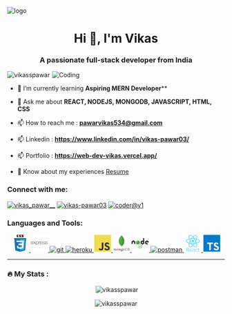 ![logo](https://media.licdn.com/dms/image/v2/D5616AQGR1GiZpSVL0g/profile-displaybackgroundimage-shrink_350_1400/profile-displaybackgroundimage-shrink_350_1400/0/1738143900243?e=1744848000&v=beta&t=JPSbg31jo43ERkF4ZIGcS4VhceF1902HjXZOOZxRg_I)

<h1 align="center">Hi 👋, I'm Vikas</h1>
<h3 align="center">A passionate full-stack developer from India</h3>
<img align="right" alt="Coding" width="400" src="https://cdn.dribbble.com/users/2131993/screenshots/4948736/thoughtworks-gif_dribbble.gif"/>
<p align="left"> <img src="https://komarev.com/ghpvc/?username=vikasspawar&label=Profile%20views&color=0e75b6&style=flat" alt="vikasspawar" /> </p>

- 🌱 I’m currently learning **Aspiring MERN Developer****

- 💬 Ask me about **REACT, NODEJS, MONGODB, JAVASCRIPT, HTML, CSS**

- 📫 How to reach me :  **pawarvikas534@gmail.com**
- 📫 Linkedin :  **https://www.linkedin.com/in/vikas-pawar03/**
- 📫 Portfolio :  **https://web-dev-vikas.vercel.app/**
- 📄 Know about my experiences [Resume ](https://drive.google.com/file/d/1Fiu2438wDy5NphBfqgbqH77G9mio1ARW/view)

<h3 align="left">Connect with me:</h3>
<p align="left">
<a href="https://twitter.com/vikas_pawar__" target="blank"><img align="center" src="https://raw.githubusercontent.com/rahuldkjain/github-profile-readme-generator/master/src/images/icons/Social/twitter.svg" alt="vikas_pawar__" height="30" width="40" /></a>
<a href="https://linkedin.com/in/vikas-pawar03" target="blank"><img align="center" src="https://raw.githubusercontent.com/rahuldkjain/github-profile-readme-generator/master/src/images/icons/Social/linked-in-alt.svg" alt="vikas-pawar03" height="30" width="40" /></a>
<a href="https://codesandbox.com/coder@v1" target="blank"><img align="center" src="https://raw.githubusercontent.com/rahuldkjain/github-profile-readme-generator/master/src/images/icons/Social/codesandbox.svg" alt="coder@v1" height="30" width="40" /></a>

</p>

<h3 align="left">Languages and Tools:</h3>
<p width="100%" border="1px solid red" align="center"> <a href="https://www.w3schools.com/css/" target="_blank" rel="noreferrer"> <img src="https://raw.githubusercontent.com/devicons/devicon/master/icons/css3/css3-original-wordmark.svg" alt="css3" width="40" height="40"/> </a> <a href="https://expressjs.com" target="_blank" rel="noreferrer"> <img src="https://raw.githubusercontent.com/devicons/devicon/master/icons/express/express-original-wordmark.svg" alt="express" width="40" height="40"/> </a> <a href="https://git-scm.com/" target="_blank" rel="noreferrer"> <img src="https://www.vectorlogo.zone/logos/git-scm/git-scm-icon.svg" alt="git" width="40" height="40"/> </a> <a href="https://heroku.com" target="_blank" rel="noreferrer"> <img src="https://www.vectorlogo.zone/logos/heroku/heroku-icon.svg" alt="heroku" width="40" height="40"/> </a> <a href="https://developer.mozilla.org/en-US/docs/Web/JavaScript" target="_blank" rel="noreferrer"> <img src="https://raw.githubusercontent.com/devicons/devicon/master/icons/javascript/javascript-original.svg" alt="javascript" width="40" height="40"/> </a> <a href="https://www.mongodb.com/" target="_blank" rel="noreferrer"> <img src="https://raw.githubusercontent.com/devicons/devicon/master/icons/mongodb/mongodb-original-wordmark.svg" alt="mongodb" width="40" height="40"/> </a> <a href="https://nodejs.org" target="_blank" rel="noreferrer"> <img src="https://raw.githubusercontent.com/devicons/devicon/master/icons/nodejs/nodejs-original-wordmark.svg" alt="nodejs" width="40" height="40"/> </a> <a href="https://postman.com" target="_blank" rel="noreferrer"> <img src="https://www.vectorlogo.zone/logos/getpostman/getpostman-icon.svg" alt="postman" width="40" height="40"/> </a> <a href="https://reactjs.org/" target="_blank" rel="noreferrer"> <img src="https://raw.githubusercontent.com/devicons/devicon/master/icons/react/react-original-wordmark.svg" alt="react" width="40" height="40"/> </a> <a href="https://www.typescriptlang.org/" target="_blank" rel="noreferrer"> <img src="https://raw.githubusercontent.com/devicons/devicon/master/icons/typescript/typescript-original.svg" alt="typescript" width="40" height="40"/> </a> </p>

---

### :fire: My Stats :
<p align='center'>&nbsp;<img align="center" src="https://github-readme-stats.vercel.app/api?username=vikasSpawar&show_icons=true&locale=en" alt="vikasspawar" /></p>

<p align='center'><img align="center" src="https://github-readme-streak-stats.herokuapp.com/?user=vikasSpawar" alt="vikasspawar" /></p>
